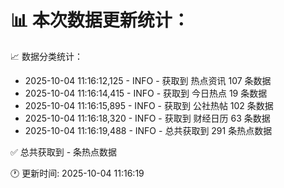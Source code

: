 📊 本次数据更新统计：
==========================

📈 数据分类统计：
- 2025-10-04 11:16:12,125 - INFO - 获取到 热点资讯 107 条数据
- 2025-10-04 11:16:14,415 - INFO - 获取到 今日热点 19 条数据
- 2025-10-04 11:16:15,895 - INFO - 获取到 公社热帖 102 条数据
- 2025-10-04 11:16:18,320 - INFO - 获取到 财经日历 63 条数据
- 2025-10-04 11:16:19,488 - INFO - 总共获取到 291 条热点数据

✅ 总共获取到 - 条热点数据

🕐 更新时间: 2025-10-04 11:16:19
